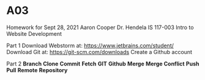 # A03
Homework for Sept 28, 2021
Aaron Cooper
Dr. Hendela
IS 117-003 Intro to Website Development

Part 1
Download Webstorm at: https://www.jetbrains.com/student/ 
Download Git at: https://git-scm.com/downloads 
Create a Github account


Part 2
**Branch**
**Clone**
**Commit**
**Fetch**
**GIT**
**Github**
**Merge**
**Merge Conflict**
**Push**
**Pull**
**Remote**
**Repository**
